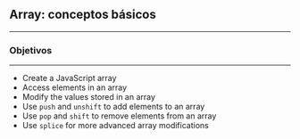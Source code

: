 ## Array: conceptos básicos
---

### Objetivos
---
* Create a JavaScript array
* Access elements in an array
* Modify the values stored in an array
* Use `push` and `unshift` to add elements to an array
* Use `pop` and `shift` to remove elements from an array
* Use `splice` for more advanced array modifications